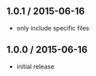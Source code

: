 1.0.1 / 2015-06-16
------------------
- only include specific files

1.0.0 / 2015-06-16
------------------
- initial release
